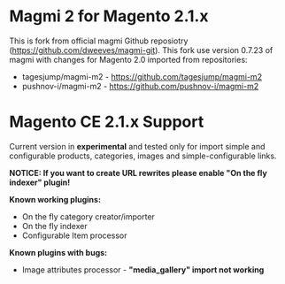 Magmi 2 for Magento 2.1.x
========================

This is fork from official magmi Github reposiotry (https://github.com/dweeves/magmi-git). 
This fork use version 0.7.23 of magmi with changes for Magento 2.0 imported from repositories:
- tagesjump/magmi-m2 - https://github.com/tagesjump/magmi-m2
- pushnov-i/magmi-m2 - https://github.com/pushnov-i/magmi-m2

Magento CE 2.1.x Support
========================

Current version in **experimental** and tested only for import simple and configurable products, categories, images and simple-configurable links.

**NOTICE: If you want to create URL rewrites please enable "On the fly indexer" plugin!**

**Known working plugins:**
- On the fly category creator/importer
- On the fly indexer
- Configurable Item processor

**Known plugins with bugs:**
- Image attributes processor - **"media_gallery" import not working**
